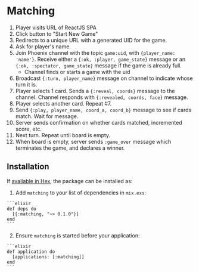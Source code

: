# Matching

1. Player visits URL of ReactJS SPA
2. Click button to "Start New Game"
3. Redirects to a unique URL with a generated UID for the game.
4. Ask for player's name.
5. Join Phoenix channel with the topic `game:uid`, with `{player_name: 'name'}`. Receive either a `{:ok, :player, game_state}` message or an `{:ok, :spectator, game_state}` message if the game is already full.
    - Channel finds or starts a game with the uid
6. Broadcast `{:turn, player_name}` message on channel to indicate whose turn it is.
7. Player selects 1 card. Sends a `{:reveal, coords}` message to the channel. Channel responds with `{:revealed, coords, face}` message.
8. Player selects another card. Repeat #7.
9. Send `{:play, player_name, coord_a, coord_b}` message to see if cards match. Wait for message.
10. Server sends confirmation on whether cards matched, incremented score, etc.
11. Next turn. Repeat until board is empty.
12. When board is empty, server sends `:game_over` message which terminates the game, and declares a winner.

## Installation

If [available in Hex](https://hex.pm/docs/publish), the package can be installed as:

  1. Add `matching` to your list of dependencies in `mix.exs`:

    ```elixir
    def deps do
      [{:matching, "~> 0.1.0"}]
    end
    ```

  2. Ensure `matching` is started before your application:

    ```elixir
    def application do
      [applications: [:matching]]
    end
    ```
